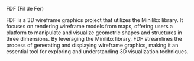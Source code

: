 FDF (Fil de Fer)

FDF is a 3D wireframe graphics project that utilizes the Minilibx library. It focuses on rendering wireframe models from maps, offering users a platform to manipulate and visualize geometric shapes and structures in three dimensions. 
By leveraging the Minilibx library, FDF streamlines the process of generating and displaying wireframe graphics, making it an essential tool for exploring and understanding 3D visualization techniques.
